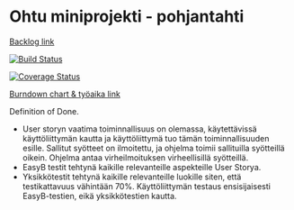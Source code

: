 # Ohtu miniprojekti - pohjantahti

[Backlog link](https://trello.com/b/rTCjQDnG/taskboard)

 [![Build Status](https://travis-ci.org/rivorivo/pohjantahti.svg?branch=master)](https://travis-ci.org/rivorivo/pohjantahti)

[![Coverage Status](https://coveralls.io/repos/github/rivorivo/pohjantahti/badge.svg?branch=master)](https://coveralls.io/github/rivorivo/pohjantahti?branch=master)

[Burndown chart & työaika link](https://docs.google.com/presentation/d/1aSdrmSkUPxk8TNliQxaCHnfpCsHSiVnFb4_RjzkGvYY/edit?usp=sharing)



Definition of Done.

- User storyn vaatima toiminnallisuus on olemassa, käytettävissä käyttöliittymän kautta ja käyttöliittymä tuo tämän toiminnallisuuden esille. Sallitut syötteet on ilmoitettu, ja ohjelma toimii sallituilla syötteillä oikein. Ohjelma antaa virheilmoituksen virheellisillä syötteillä.
- EasyB testit tehtynä kaikille relevanteille aspekteille User Storya.
- Yksikkötestit tehtynä kaikille relevanteille luokille siten, että testikattavuus vähintään 70%. Käyttöliittymän testaus ensisijaisesti EasyB-testien, eikä yksikkötestien kautta.
